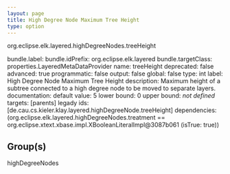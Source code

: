 ```yaml
---
layout: page
title: High Degree Node Maximum Tree Height
type: option
---
```

org.eclipse.elk.layered.highDegreeNodes.treeHeight

bundle.label: 
bundle.idPrefix: org.eclipse.elk.layered
bundle.targetClass: properties.LayeredMetaDataProvider
name: treeHeight
deprecated: false
advanced: true
programmatic: false
output: false
global: false
type: int
label: High Degree Node Maximum Tree Height
description: Maximum height of a subtree connected to a high degree node to be moved to separate layers.
documentation: 
default value:  5
lower bound:  0
upper bound: *not defined*
targets: [parents]
legady ids: [de.cau.cs.kieler.klay.layered.highDegreeNode.treeHeight]
dependencies: (org.eclipse.elk.layered.highDegreeNodes.treatment == org.eclipse.xtext.xbase.impl.XBooleanLiteralImpl@3087b061 (isTrue: true))

## Group(s)
highDegreeNodes 

